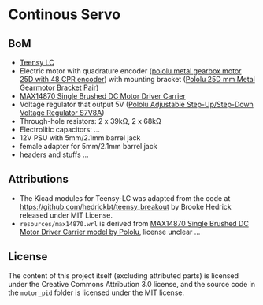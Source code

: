 # Continous Servo

## BoM

* [Teensy LC](https://www.pjrc.com/teensy/teensyLC.html)
* Electric motor with quadrature encoder ([pololu metal gearbox motor 25D with 48 CPR encoder](https://www.pololu.com/product/3239)) with mounting bracket ([Pololu 25D mm Metal Gearmotor Bracket Pair](https://www.pololu.com/product/2676))
* [MAX14870 Single Brushed DC Motor Driver Carrier](https://www.pololu.com/product/2961)
* Voltage regulator that output 5V ([Pololu Adjustable Step-Up/Step-Down Voltage Regulator S7V8A](https://www.pololu.com/product/2118))
* Through-hole resistors: 2 x 39kΩ, 2 x 68kΩ
* Electrolitic capacitors: ...
* 12V PSU with 5mm/2.1mm barrel jack
* female adapter for 5mm/2.1mm barrel jack
* headers and stuffs ...

## Attributions

* The Kicad modules for Teensy-LC was adapted from the code at https://github.com/hedrickbt/teensy_breakout by Brooke Hedrick released under MIT License.
* `resources/max14870.wrl` is derived from [MAX14870 Single Brushed DC Motor Driver Carrier model by Pololu](https://www.pololu.com/file/0J1338/max14870-single-brushed-dc-motor-driver-carrier.step), license unclear ...

## License

The content of this project itself (excluding attributed parts) is licensed under the Creative Commons Attribution 3.0 license, and the source code in the `motor_pid` folder is licensed under the MIT license.
